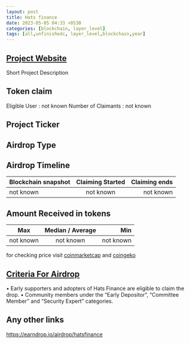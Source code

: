 ```yaml
---
layout: post
title: Hats finance
date: 2023-05-05 04:33 +0530
categories: [blockchain, layer_level]
tags: [all,unfinishedc, layer_level,blockchain,year] 
---
```



## [Project Website](https://hats.finance/)

 Short Project Description

## Token claim

Eligible User : not known
Number of Claimants : not known

## Project Ticker

## Airdrop Type

## Airdrop Timeline

| Blockchain snapshot     | Claiming Started           | Claiming ends    |
| ----------------------- |:--------------------------:| ----------------:|
|       not known         |        not known           |   not known      |

## Amount Received in tokens  

| Max        |    Median / Average  |       Min    |
| ---------- |:--------------------:| ------------:|
| not known  |     not known        |  not known   |

for checking price visit [coinmarketcap](https://coinmarketcap.com/currencies/) and [coingeko](https://www.coingecko.com/en/coins/)

## [Criteria For Airdrop](https://docs.hats.finance/general/airdrop-machine)

• Early supporters and adopters of Hats Finance are eligible to claim the drop.
• Community members under the “Early Depositor”, “Committee Member” and “Security Expert” categories.

## Any other links

<https://earndrop.io/airdrop/hatsfinance>
